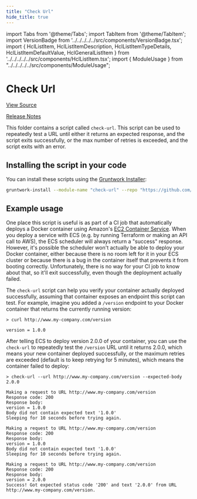 ```yaml
---
title: "Check Url"
hide_title: true
---
```


import Tabs from '@theme/Tabs';
import TabItem from '@theme/TabItem';
import VersionBadge from '../../../../../src/components/VersionBadge.tsx';
import { HclListItem, HclListItemDescription, HclListItemTypeDetails, HclListItemDefaultValue, HclGeneralListItem } from '../../../../../src/components/HclListItem.tsx';
import { ModuleUsage } from "../../../../../src/components/ModuleUsage";

<VersionBadge repoTitle="CI Modules" version="0.55.0" lastModifiedVersion="0.50.11"/>

# Check Url

<a href="https://github.com/gruntwork-io/terraform-aws-ci/tree/v0.55.0/modules/check-url" className="link-button" title="View the source code for this module in GitHub.">View Source</a>

<a href="https://github.com/gruntwork-io/terraform-aws-ci/releases/tag/v0.50.11" className="link-button" title="Release notes for only versions which impacted this module.">Release Notes</a>

This folder contains a script called `check-url`. This script can be used to repeatedly test a URL until either it
returns an expected response, and the script exits successfully, or the max number of retries is exceeded, and the
script exits with an error.

## Installing the script in your code

You can install these scripts using the [Gruntwork Installer](https://github.com/gruntwork-io/gruntwork-installer):

```bash
gruntwork-install --module-name "check-url" --repo "https://github.com/gruntwork-io/terraform-aws-ci" --tag "v0.3.6"
```

## Example usage

One place this script is useful is as part of a CI job that automatically deploys a Docker container using Amazon's
[EC2 Container Service](https://aws.amazon.com/ecs/). When you deploy a service with ECS (e.g. by running Terraform or
making an API call to AWS), the ECS scheduler will always return a "success" response. However, it's possible the
scheduler won't actually be able to deploy your Docker container, either because there is no room left for it in your
ECS cluster or because there is a bug in the container itself that prevents it from booting correctly. Unfortunately,
there is no way for your CI job to know about that, so it'll exit successfully, even though the deployment actually
failed.

The `check-url` script can help you verify your container actually deployed successfully, assuming that container
exposes an endpoint this script can test. For example, imagine you added a `/version` endpoint to your Docker container
that returns the currently running version:

```
> curl http://www.my-company.com/version

version = 1.0.0
```

After telling ECS to deploy version 2.0.0 of your container, you can use the `check-url` to repeatedly test the
`/version` URL until it returns 2.0.0, which means your new container deployed successfully, or the maximum retries
are exceeded (default is to keep retrying for 5 minutes), which means the container failed to deploy:

```
> check-url --url http://www.my-company.com/version --expected-body 2.0.0

Making a request to URL http://www.my-company.com/version
Response code: 200
Response body:
version = 1.0.0
Body did not contain expected text '1.0.0'
Sleeping for 10 seconds before trying again.
 
Making a request to URL http://www.my-company.com/version
Response code: 200
Response body:
version = 1.0.0
Body did not contain expected text '1.0.0'
Sleeping for 10 seconds before trying again.
 
Making a request to URL http://www.my-company.com/version
Response code: 200
Response body:
version = 2.0.0
Success! Got expected status code '200' and text '2.0.0' from URL http://www.my-company.com/version. 
```


<!-- ##DOCS-SOURCER-START
{
  "originalSources": [
    "https://github.com/gruntwork-io/terraform-aws-ci/tree/v0.55.0/modules/check-url/readme.md",
    "https://github.com/gruntwork-io/terraform-aws-ci/tree/v0.55.0/modules/check-url/variables.tf",
    "https://github.com/gruntwork-io/terraform-aws-ci/tree/v0.55.0/modules/check-url/outputs.tf"
  ],
  "sourcePlugin": "module-catalog-api",
  "hash": "aa58b86f115b880b90aa9db1d6e9038a"
}
##DOCS-SOURCER-END -->

